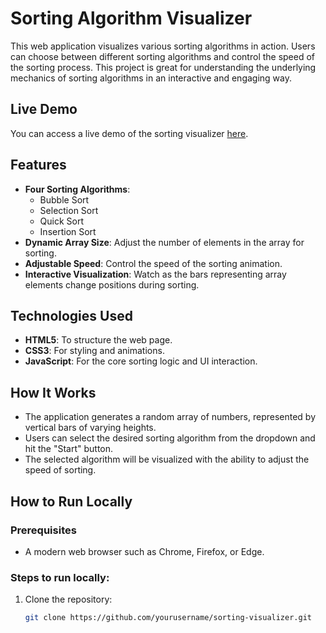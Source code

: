 # Sorting Algorithm Visualizer

This web application visualizes various sorting algorithms in action. Users can choose between different sorting algorithms and control the speed of the sorting process. This project is great for understanding the underlying mechanics of sorting algorithms in an interactive and engaging way.

## Live Demo

You can access a live demo of the sorting visualizer [here](#).

## Features

- **Four Sorting Algorithms**:
  - Bubble Sort
  - Selection Sort
  - Quick Sort
  - Insertion Sort
- **Dynamic Array Size**: Adjust the number of elements in the array for sorting.
- **Adjustable Speed**: Control the speed of the sorting animation.
- **Interactive Visualization**: Watch as the bars representing array elements change positions during sorting.

## Technologies Used

- **HTML5**: To structure the web page.
- **CSS3**: For styling and animations.
- **JavaScript**: For the core sorting logic and UI interaction.

## How It Works

- The application generates a random array of numbers, represented by vertical bars of varying heights.
- Users can select the desired sorting algorithm from the dropdown and hit the "Start" button.
- The selected algorithm will be visualized with the ability to adjust the speed of sorting.
  
## How to Run Locally

### Prerequisites

- A modern web browser such as Chrome, Firefox, or Edge.
  
### Steps to run locally:

1. Clone the repository:
   ```bash
   git clone https://github.com/yourusername/sorting-visualizer.git
